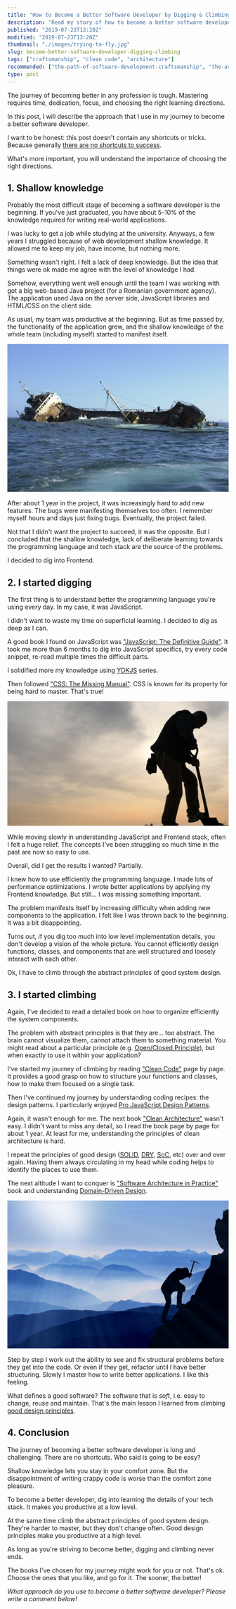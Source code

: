 ```yaml
---
title: "How to Become a Better Software Developer by Digging & Climbing"
description: "Read my story of how to become a better software developer by digging low level details and climbing good system design principles."
published: "2019-07-23T13:20Z"
modified: "2019-07-23T13:20Z"
thumbnail: "./images/trying-to-fly.jpg"
slug: become-better-software-developer-digging-climbing
tags: ["craftsmanship", "clean code", "architecture"]
recommended: ["the-path-of-software-development-craftsmanship", "the-art-of-writing-small-and-plain-functions"]
type: post
---
```


The journey of becoming better in any profession is tough. Mastering requires time, dedication, focus, and choosing the right learning directions.  

In this post, I will describe the approach that I use in my journey to become a better software developer.  

I want to be honest: this post doesn't contain any shortcuts or tricks. Because generally [there are no shortcuts to success](http://www.carlpullein.com/blog/good-news-there-are-no-shortcuts-to-success-only-hard-work-and-a-passion-to-learn-and-we-all-have-that-ability/11/4/2018).  

What's more important, you will understand the importance of choosing the right directions.  

## 1. Shallow knowledge

Probably the most difficult stage of becoming a software developer is the beginning. If you've just graduated, you have about 5-10% of the knowledge required for writing real-world applications.  

I was lucky to get a job while studying at the university. Anyways, a few years I struggled because of web development shallow knowledge. It allowed me to keep my job, have income, but nothing more.    

Something wasn't right. I felt a lack of deep knowledge. But the idea that things were ok made me agree with the level of knowledge I had.  

Somehow, everything went well enough until the team I was working with got a big web-based Java project (for a Romanian government agency). The application used Java on the server side, JavaScript libraries and HTML/CSS on the client side.  

As usual, my team was productive at the beginning. But as time passed by, the functionality of the application grew, and the shallow knowledge of the whole team (including myself) started to manifest itself.  

![Mistakes in software development](./images/sinking-ship.jpg)

After about 1 year in the project, it was increasingly hard to add new features. The bugs were manifesting themselves too often. I remember myself hours and days just fixing bugs. Eventually, the project failed.  

Not that I didn't want the project to succeed, it was the opposite. But I concluded that the shallow knowledge, lack of deliberate learning towards the programming language and tech stack are the source of the problems.  

I decided to dig into Frontend.  

## 2. I started digging

The first thing is to understand better the programming language you're using every day. In my case, it was JavaScript.  

I didn't want to waste my time on superficial learning. I decided to dig as deep as I can.  

A good book I found on JavaScript was ["JavaScript: The Definitive Guide"](https://www.amazon.com/JavaScript-Definitive-Guide-Activate-Guides/dp/0596805527). It took me more than 6 months to dig into JavaScript specifics, try every code snippet, re-read multiple times the difficult parts.  

I solidified more my knowledge using [YDKJS](https://github.com/getify/You-Dont-Know-JS) series.  

Then followed ["CSS: The Missing Manual"](https://www.amazon.com/CSS-Missing-David-Sawyer-McFarland/dp/1491918055). CSS is known for its property for being hard to master. That's true!

![Software development digging](./images/dig3.jpg)

While moving slowly in understanding JavaScript and Frontend stack, often I felt a huge relief. The concepts I've been struggling so much time in the past are now so easy to use.  

Overall, did I get the results I wanted? Partially.  

I knew how to use efficiently the programming language. I made lots of performance optimizations. I wrote better applications by applying my Frontend knowledge. But still... I was missing something important.  

The problem manifests itself by increasing difficulty when adding new components to the application. I felt like I was thrown back to the beginning. It was a bit disappointing.  

Turns out, if you dig too much into low level implementation details, you don't develop a vision of the whole picture. You cannot efficiently design functions, classes, and components that are well structured and loosely interact with each other.  

Ok, I have to climb through the abstract principles of good system design.  

## 3. I started climbing

Again, I've decided to read a detailed book on how to organize efficiently the system components.  

The problem with abstract principles is that they are... too abstract. The brain cannot visualize them, cannot attach them to something material. You might read about a particular principle (e.g. [Open/Closed Principle](https://en.wikipedia.org/wiki/Open%E2%80%93closed_principle)), but when exactly to use it within your application?  

I've started my journey of climbing by reading ["Clean Code"](https://www.amazon.com/Clean-Code-Handbook-Software-Craftsmanship/dp/0132350882) page by page. It provides a good grasp on how to structure your functions and classes, how to make them focused on a single task.  

Then I've continued my journey by understanding coding recipes: the design patterns. I particularly enjoyed [Pro JavaScript Design Patterns](https://www.amazon.com/Pro-JavaScript-Design-Patterns-Object-Oriented/dp/159059908X).  

Again, it wasn't enough for me. The next book ["Clean Architecture"](https://www.amazon.com/Clean-Architecture-Craftsmans-Software-Structure/dp/0134494164) wasn't easy. I didn't want to miss any detail, so I read the book page by page for about 1 year. At least for me, understanding the principles of clean architecture is hard.  

I repeat the principles of good design ([SOLID](https://en.wikipedia.org/wiki/SOLID), [DRY](https://en.wikipedia.org/wiki/Don%27t_repeat_yourself), [SoC](https://en.wikipedia.org/wiki/Separation_of_concerns), etc) over and over again. Having them always circulating in my head while coding helps to identify the places to use them.  

The next altitude I want to conquer is ["Software Architecture in Practice"](https://www.amazon.com/Software-Architecture-Practice-3rd-Engineering/dp/0321815734) book and understanding [Domain-Driven Design](https://en.wikipedia.org/wiki/Domain-driven_design).  

![Software development climbing](./images/climb.jpg)

Step by step I work out the ability to see and fix structural problems before they get into the code. Or even if they get, refactor until I have better structuring. Slowly I master how to write better applications. I like this feeling.  

What defines a good software? The software that is *soft*, i.e. easy to change, reuse and maintain. That's the main lesson I learned from climbing [good design principles](https://dev.to/luminousmen/what-are-the-best-software-engineering-principles--3p8n).  

## 4. Conclusion

The journey of becoming a better software developer is long and challenging. There are no shortcuts. Who said is going to be easy?  

Shallow knowledge lets you stay in your comfort zone. But the disappointment of writing crappy code is worse than the comfort zone pleasure.  

To become a better developer, dig into learning the details of your tech stack. It makes you productive at a low level. 

At the same time climb the abstract principles of good system design. They're harder to master, but they don't change often. Good design principles make you productive at a high level.  

As long as you're striving to become better, digging and climbing never ends.  

The books I've chosen for my journey might work for you or not. That's ok. Choose the ones that you like, and go for it. The sooner, the better! 

*What approach do you use to become a better software developer? Please write a comment below!*

